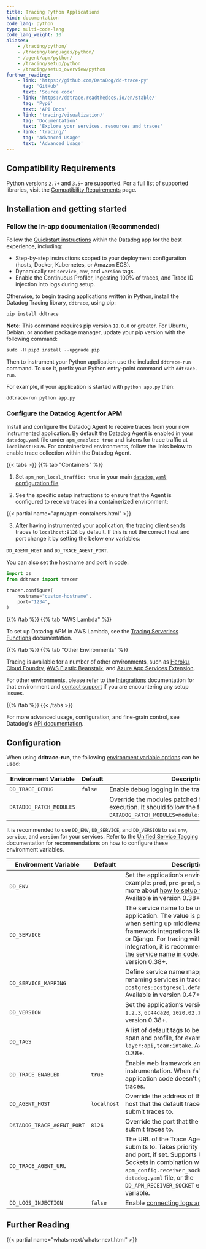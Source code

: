```yaml
---
title: Tracing Python Applications
kind: documentation
code_lang: python
type: multi-code-lang
code_lang_weight: 10
aliases:
    - /tracing/python/
    - /tracing/languages/python/
    - /agent/apm/python/
    - /tracing/setup/python
    - /tracing/setup_overview/python
further_reading:
    - link: 'https://github.com/DataDog/dd-trace-py'
      tag: 'GitHub'
      text: 'Source code'
    - link: 'https://ddtrace.readthedocs.io/en/stable/'
      tag: 'Pypi'
      text: 'API Docs'
    - link: 'tracing/visualization/'
      tag: 'Documentation'
      text: 'Explore your services, resources and traces'
    - link: 'tracing/'
      tag: 'Advanced Usage'
      text: 'Advanced Usage'
---
```

## Compatibility Requirements

Python versions `2.7+` and `3.5+` are supported.  For a full list of supported libraries, visit the [Compatibility Requirements][1] page.

## Installation and getting started

### Follow the in-app documentation (Recommended)

Follow the [Quickstart instructions][2] within the Datadog app for the best experience, including:

- Step-by-step instructions scoped to your deployment configuration (hosts, Docker, Kubernetes, or Amazon ECS).
- Dynamically set `service`, `env`, and `version` tags.
- Enable the Continuous Profiler, ingesting 100% of traces, and Trace ID injection into logs during setup.

Otherwise, to begin tracing applications written in Python, install the Datadog Tracing library, `ddtrace`, using pip:

```python
pip install ddtrace
```

**Note:** This command requires pip version `18.0.0` or greater.  For Ubuntu, Debian, or another package manager, update your pip version with the following command:

```python
sudo -H pip3 install --upgrade pip
```

Then to instrument your Python application use the included `ddtrace-run` command. To use it, prefix your Python entry-point command with `ddtrace-run`.

For example, if your application is started with `python app.py` then:

```shell
ddtrace-run python app.py
```

### Configure the Datadog Agent for APM

Install and configure the Datadog Agent to receive traces from your now instrumented application. By default the Datadog Agent is enabled in your `datadog.yaml` file under `apm_enabled: true` and listens for trace traffic at `localhost:8126`. For containerized environments, follow the links below to enable trace collection within the Datadog Agent.

{{< tabs >}}
{{% tab "Containers" %}}

1. Set `apm_non_local_traffic: true` in your main [`datadog.yaml` configuration file][1]

2. See the specific setup instructions to ensure that the Agent is configured to receive traces in a containerized environment:

{{< partial name="apm/apm-containers.html" >}}
</br>

3. After having instrumented your application, the tracing client sends traces to `localhost:8126` by default.  If this is not the correct host and port change it by setting the below env variables:

`DD_AGENT_HOST` and `DD_TRACE_AGENT_PORT`.

You can also set the hostname and port in code:

```python
import os
from ddtrace import tracer

tracer.configure(
    hostname="custom-hostname",
    port="1234",
)
```


[1]: /agent/guide/agent-configuration-files/#agent-main-configuration-file
{{% /tab %}}
{{% tab "AWS Lambda" %}}

To set up Datadog APM in AWS Lambda, see the [Tracing Serverless Functions][1] documentation.


[1]: /tracing/serverless_functions/
{{% /tab %}}
{{% tab "Other Environments" %}}

Tracing is available for a number of other environments, such as  [Heroku][1], [Cloud Foundry][2], [AWS Elastic Beanstalk][3], and [Azure App Services Extension][4].

For other environments, please refer to the [Integrations][5] documentation for that environment and [contact support][6] if you are encountering any setup issues.

[1]: /agent/basic_agent_usage/heroku/#installation
[2]: /integrations/cloud_foundry/#trace-collection
[3]: /integrations/amazon_elasticbeanstalk/
[4]: /infrastructure/serverless/azure_app_services/#overview
[5]: /integrations/
[6]: /help/
{{% /tab %}}
{{< /tabs >}}

For more advanced usage, configuration, and fine-grain control, see Datadog's [API documentation][3].

## Configuration

When using **ddtrace-run**, the following [environment variable options][4] can be used:

| Environment Variable               | Default     | Description                                                                                                                                                                                                                                                                 |
| ---------------------------------- | ----------- | --------------------------------------------------------------------------------------------------------------------------------------------------------------------------------------------------------------------------------------------------------------------------- |
| `DD_TRACE_DEBUG`              | `false`     | Enable debug logging in the tracer.                                                                                                                                                                                                                                         |
| `DATADOG_PATCH_MODULES`            |             | Override the modules patched for this application execution. It should follow the format: `DATADOG_PATCH_MODULES=module:patch,module:patch...`.                                                                                                                            |

It is recommended to use `DD_ENV`, `DD_SERVICE`, and `DD_VERSION` to set `env`, `service`, and `version` for your services. Refer to the [Unified Service Tagging][5] documentation for recommendations on how to configure these environment variables.

| Environment Variable               | Default     | Description                                                                                                                                                                                                                                                                 |
| ---------------------------------- | ----------- | --------------------------------------------------------------------------------------------------------------------------------------------------------------------------------------------------------------------------------------------------------------------------- |
| `DD_ENV`                           |             | Set the application’s environment, for example: `prod`, `pre-prod`, `staging`. Learn more about [how to setup your environment][6]. Available in version 0.38+.                                                                                                             |
| `DD_SERVICE`                       |             | The service name to be used for this application. The value is passed through when setting up middleware for web framework integrations like Pylons, Flask, or Django. For tracing without a web integration, it is recommended that you [set the service name in code](#integrations). Available in version 0.38+. |
| `DD_SERVICE_MAPPING`               |             | Define service name mappings to allow renaming services in traces, for example: `postgres:postgresql,defaultdb:postgresql`. Available in version 0.47+. |
| `DD_VERSION`                       |             | Set the application’s version, for example: `1.2.3`, `6c44da20`, `2020.02.13`. Available in version 0.38+.                                                                                                                                                                  |
| `DD_TAGS`                          |             | A list of default tags to be added to every span and profile, for example: `layer:api,team:intake`. Available in version 0.38+.                                                                                                                            |
| `DD_TRACE_ENABLED`            | `true`      | Enable web framework and library instrumentation. When `false`, the application code doesn't generate any traces.                                                                                                                                                           |
| `DD_AGENT_HOST`                    | `localhost` | Override the address of the trace Agent host that the default tracer attempts to submit traces to.                                                                                                                                                                          |
| `DATADOG_TRACE_AGENT_PORT`         | `8126`      | Override the port that the default tracer submit traces to.                                                                                                                                                                                                                 |
| `DD_TRACE_AGENT_URL`               |             | The URL of the Trace Agent that the tracer submits to. Takes priority over hostname and port, if set. Supports Unix Domain Sockets in combination with the `apm_config.receiver_socket` in your `datadog.yaml` file, or the `DD_APM_RECEIVER_SOCKET` environment variable.  |
| `DD_LOGS_INJECTION`                | `false`     | Enable [connecting logs and trace injection][8].                                                                                                                                                                                                                           |

## Further Reading

{{< partial name="whats-next/whats-next.html" >}}

[1]: /tracing/compatibility_requirements/python
[2]: https://app.datadoghq.com/apm/docs
[3]: https://ddtrace.readthedocs.io/en/stable/
[4]: https://ddtrace.readthedocs.io/en/stable/advanced_usage.html#ddtracerun
[5]: /getting_started/tagging/unified_service_tagging
[6]: /tracing/guide/setting_primary_tags_to_scope/
[7]: https://ddtrace.readthedocs.io/en/stable/advanced_usage.html#priority-sampling
[8]: /tracing/connect_logs_and_traces/python/
